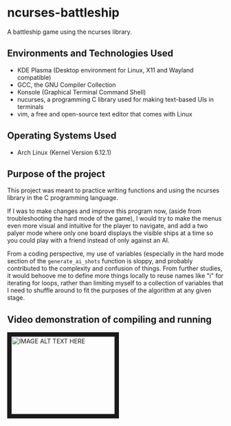 # ncurses-battleship
A battleship game using the ncurses library.

<h2>Environments and Technologies Used</h2>

- KDE Plasma (Desktop environment for Linux, X11 and Wayland compatible)
- GCC, the GNU Compiler Collection
- Konsole (Graphical Terminal Command Shell)
- nucurses, a programming C library used for making text-based UIs in terminals
- vim, a free and open-source text editor that comes with Linux
<!-- vimtutor is your best friend -->

<h2>Operating Systems Used </h2>

- Arch Linux (Kernel Version 6.12.1)

<h2> Purpose of the project </h2>

This project was meant to practice writing functions and using the ncurses library in the C programming language. 

If I was to make changes and improve this program now, (aside from troubleshooting the hard mode of the game), I would try to make the menus even more visual and intuitive for the player to navigate, and add a two palyer mode where only one board displays the visible ships at a time so you could play with a friend instead of only against an AI.

From a coding perspective, my use of variables (especially in the hard mode section of the `generate_ai_shots` function is sloppy, and probably contributed to the complexity and confusion of things. From further studies, it would behoove me to define more things locally to reuse names like "i" for iterating for loops, rather than limiting myself to a collection of variables that I need to shuffle around to fit the purposes of the algorithm at any given stage.

<h2> Video demonstration of compiling and running </h2>
<a href="http://www.youtube.com/watch?feature=player_embedded&v=2C_AqzyvAhM
" target="_blank"><img src="http://img.youtube.com/vi/2C_AqzyvAhM/0.jpg" 
alt="IMAGE ALT TEXT HERE" width="240" height="180" border="10" /></a>
